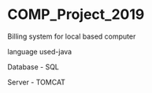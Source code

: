 # COMP_Project_2019

Billing system for local based computer

language used-java

Database - SQL

Server - TOMCAT
